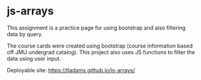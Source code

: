 # js-arrays

This assignment is a practice page for using bootstrap and also filtering data by query.
  
  The course cards were created using bootstrap (course information based off JMU undergrad catalog).
  This project also uses JS functions to filter the data using user input.
  

Deployable site: https://tladams.github.io/js-arrays/

